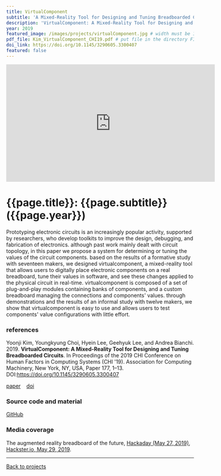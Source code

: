 ```yaml
---
title: VirtualComponent
subtitle: 'A Mixed-Reality Tool for Designing and Tuning Breadboarded Circuits'
description: 'VirtualComponent: A Mixed-Reality Tool for Designing and Tuning Breadboarded Circuits'
year: 2019
featured_image: /images/projects/virtualComponent.jpg # width must be 1600px
pdf_file: Kim_VirtualComponent_CHI19.pdf # put file in the directory FILES
doi_link: https://doi.org/10.1145/3290605.3300407
featured: false
---
```


<!--
<div class="gallery" data-columns="1">
	<img src="/images/projects/example.jpg">
	<img src="/images/projects/example.jpg">
	<img src="/images/projects/example.jpg">
</div>
 -->

<iframe width="560" height="315" src="https://www.youtube.com/embed/xeq6MhjG2Vs" frameborder="0" allow="accelerometer; autoplay; encrypted-media; gyroscope; picture-in-picture" allowfullscreen></iframe>

<!-- DO NOT CHANGE MANUALLY -->

# {{page.title}}: {{page.subtitle}} ({{page.year}})

Prototyping electronic circuits is an increasingly popular activity, supported by researchers, who develop toolkits to improve the design, debugging, and fabrication of electronics. although past work mainly dealt with circuit topology, in this paper we propose a system for determining or tuning the values of the circuit components. based on the results of a formative study with seventeen makers, we designed virtualcomponent, a mixed-reality tool that allows users to digitally place electronic components on a real breadboard, tune their values in software, and see these changes applied to the physical circuit in real-time. virtualcomponent is composed of a set of plug-and-play modules containing banks of components, and a custom breadboard managing the connections and components' values. through demonstrations and the results of an informal study with twelve makers, we show that virtualcomponent is easy to use and allows users to test components' value configurations with little effort.

### references

Yoonji Kim, Youngkyung Choi, Hyein Lee, Geehyuk Lee, and Andrea Bianchi. 2019. **VirtualComponent: A Mixed-Reality Tool for Designing and Tuning Breadboarded Circuits**. In Proceedings of the 2019 CHI Conference on Human Factors in Computing Systems (CHI '19). Association for Computing Machinery, New York, NY, USA, Paper 177, 1–13. DOI:https://doi.org/10.1145/3290605.3300407

<!-- DO NOT CHANGE MANUALLY -->

<a href="{{ site.url }}/files/{{ page.year }}/{{ page.pdf_file }}" target="_blank">paper</a>&nbsp;&nbsp;&nbsp;
<a href="{{ page.doi_link }}" target="_blank">doi</a>

### Source code and material

[GitHub](https://github.com/makinteract/VirtualComponent)

### Media coverage

The augmented reality breadboard of the future, [Hackaday (May 27, 2019)](https://hackaday.com/2019/05/27/the-augmented-reality-breadboard-of-the-future/), [Hackster.io, May 29, 2019](https://blog.hackster.io/virtualcomponent-lets-users-digitally-place-virtual-electronics-on-a-real-breadboard-39bf0352bc09).

---

<a href="/index.html" class="button button--large">Back to projects</a>
